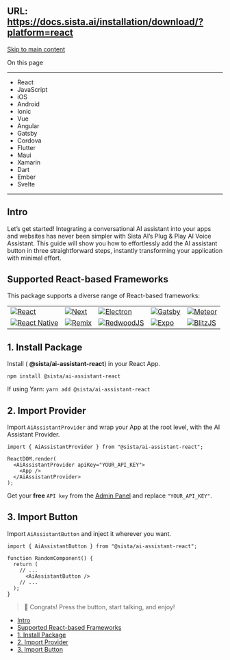 URL: https://docs.sista.ai/installation/download/?platform=react
---
[Skip to main content](#__docusaurus_skipToContent_fallback)

On this page

* * *

- React
- JavaScript
- iOS
- Android
- Ionic
- Vue
- Angular
- Gatsby
- Cordova
- Flutter
- Maui
- Xamarin
- Dart
- Ember
- Svelte

* * *

## Intro [​](\#intro "Direct link to Intro")

Let’s get started! Integrating a conversational AI assistant into your apps and websites has never been simpler with Sista AI’s Plug & Play AI Voice Assistant. This guide will show you how to effortlessly add the AI assistant button in three straightforward steps, instantly transforming your application with minimal effort.

## Supported React-based Frameworks [​](\#supported-react-based-frameworks "Direct link to Supported React-based Frameworks")

This package supports a diverse range of React-based frameworks:

|     |     |     |     |     |
| --- | --- | --- | --- | --- |
| [![React](/img/sdks/REACT.svg)](https://github.com/sista-ai/ai-assistant-react) | [![Next](/img/sdks/NEXT.svg)](https://github.com/sista-ai/ai-assistant-react) | [![Electron](/img/sdks/ELECTRON.svg)](https://github.com/sista-ai/ai-assistant-react) | [![Gatsby](/img/sdks/GATSBY.svg)](https://github.com/sista-ai/ai-assistant-react) | [![Meteor](/img/sdks/METEOR.svg)](https://github.com/sista-ai/ai-assistant-react) |
| [![React Native](/img/sdks/REACT-NATIVE.svg)](https://github.com/sista-ai/ai-assistant-react) | [![Remix](/img/sdks/REMIX.svg)](https://github.com/sista-ai/ai-assistant-react) | [![RedwoodJS](/img/sdks/REDWOODJS.svg)](https://github.com/sista-ai/ai-assistant-react) | [![Expo](/img/sdks/EXPO.svg)](https://github.com/sista-ai/ai-assistant-react) | [![BlitzJS](/img/sdks/BLITZJS.svg)](https://github.com/sista-ai/ai-assistant-react) |

## 1\. Install Package [​](\#1-install-package "Direct link to 1. Install Package")

Install ( **@sista/ai-assistant-react**) in your React App.

```codeBlockLines_e6Vv
npm install @sista/ai-assistant-react

```

If using Yarn: `yarn add @sista/ai-assistant-react`

## 2\. Import Provider [​](\#2-import-provider "Direct link to 2. Import Provider")

Import `AiAssistantProvider` and wrap your App at the root level, with the AI Assistant Provider.

```codeBlockLines_e6Vv
import { AiAssistantProvider } from "@sista/ai-assistant-react";

ReactDOM.render(
  <AiAssistantProvider apiKey="YOUR_API_KEY">
    <App />
  </AiAssistantProvider>
);

```

Get your **free** `API key` from the [Admin Panel](https://admin.sista.ai/applications) and replace `"YOUR_API_KEY"`.

## 3\. Import Button [​](\#3-import-button "Direct link to 3. Import Button")

Import `AiAssistantButton` and inject it wherever you want.

```codeBlockLines_e6Vv
import { AiAssistantButton } from "@sista/ai-assistant-react";

function RandomComponent() {
  return (
    // ...
      <AiAssistantButton />
    // ...
  );
}

```

> 🎉 Congrats! Press the button, start talking, and enjoy!

- [Intro](#intro)
- [Supported React-based Frameworks](#supported-react-based-frameworks)
- [1\. Install Package](#1-install-package)
- [2\. Import Provider](#2-import-provider)
- [3\. Import Button](#3-import-button)